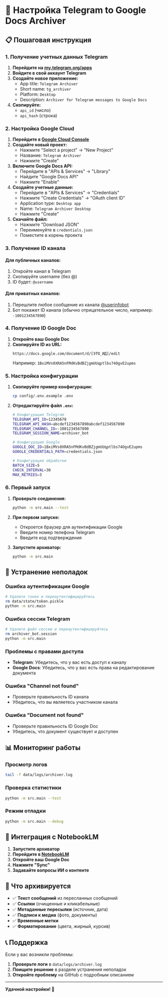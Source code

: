 # 🚀 Настройка Telegram to Google Docs Archiver

## 📋 Пошаговая инструкция

### 1. Получение учетных данных Telegram

1. **Перейдите на [my.telegram.org/apps](https://my.telegram.org/apps)**
2. **Войдите в свой аккаунт Telegram**
3. **Создайте новое приложение:**
   - App title: `Telegram Archiver`
   - Short name: `tg_archiver`
   - Platform: `Desktop`
   - Description: `Archiver for Telegram messages to Google Docs`
4. **Скопируйте:**
   - `api_id` (число)
   - `api_hash` (строка)

### 2. Настройка Google Cloud

1. **Перейдите в [Google Cloud Console](https://console.cloud.google.com/)**
2. **Создайте новый проект:**
   - Нажмите "Select a project" → "New Project"
   - Название: `Telegram Archiver`
   - Нажмите "Create"
3. **Включите Google Docs API:**
   - Перейдите в "APIs & Services" → "Library"
   - Найдите "Google Docs API"
   - Нажмите "Enable"
4. **Создайте учетные данные:**
   - Перейдите в "APIs & Services" → "Credentials"
   - Нажмите "Create Credentials" → "OAuth client ID"
   - Application type: `Desktop app`
   - Name: `Telegram Archiver Desktop`
   - Нажмите "Create"
5. **Скачайте файл:**
   - Нажмите "Download JSON"
   - Переименуйте в `credentials.json`
   - Поместите в корень проекта

### 3. Получение ID канала

#### Для публичных каналов:
1. Откройте канал в Telegram
2. Скопируйте username (без @)
3. ID будет: `@username`

#### Для приватных каналов:
1. Перешлите любое сообщение из канала [@userinfobot](https://t.me/userinfobot)
2. Бот покажет ID канала (обычно отрицательное число, например: `-1001234567890`)

### 4. Получение ID Google Doc

1. **Откройте ваш Google Doc**
2. **Скопируйте ID из URL:**
   ```
   https://docs.google.com/document/d/[ЭТО_ИД]/edit
   ```
   Например: `1BxiMVs0XRA5nFMdKvBdBZjgmUUqptlbs74OgvE2upms`

### 5. Настройка конфигурации

1. **Скопируйте пример конфигурации:**
   ```bash
   cp config/.env.example .env
   ```

2. **Отредактируйте файл `.env`:**
   ```bash
   # Конфигурация Telegram
   TELEGRAM_API_ID=12345678
   TELEGRAM_API_HASH=abcdef1234567890abcdef1234567890
   TELEGRAM_CHANNEL_ID=-1001234567890
   TELEGRAM_SESSION_NAME=archiver_bot

   # Конфигурация Google  
   GOOGLE_DOC_ID=1BxiMVs0XRA5nFMdKvBdBZjgmUUqptlbs74OgvE2upms
   GOOGLE_CREDENTIALS_PATH=credentials.json

   # Конфигурация обработки
   BATCH_SIZE=5
   CHECK_INTERVAL=30
   MAX_RETRIES=3
   ```

### 6. Первый запуск

1. **Проверьте соединения:**
   ```bash
   python -m src.main --test
   ```

2. **При первом запуске:**
   - Откроется браузер для аутентификации Google
   - Введите номер телефона Telegram
   - Введите код подтверждения

3. **Запустите архиватор:**
   ```bash
   python -m src.main
   ```

## 🔧 Устранение неполадок

### Ошибка аутентификации Google
```bash
# Удалите токен и переаутентифицируйтесь
rm data/state/token.pickle
python -m src.main
```

### Ошибка сессии Telegram
```bash
# Удалите файл сессии и переаутентифицируйтесь
rm archiver_bot.session
python -m src.main
```

### Проблемы с правами доступа
- **Telegram**: Убедитесь, что у вас есть доступ к каналу
- **Google Docs**: Убедитесь, что у вас есть права на редактирование документа

### Ошибка "Channel not found"
- Проверьте правильность ID канала
- Убедитесь, что вы являетесь участником канала

### Ошибка "Document not found"
- Проверьте правильность ID Google Doc
- Убедитесь, что документ существует и доступен

## 📊 Мониторинг работы

### Просмотр логов
```bash
tail -f data/logs/archiver.log
```

### Проверка статистики
```bash
python -m src.main --test
```

### Режим отладки
```bash
python -m src.main --debug
```

## 📝 Интеграция с NotebookLM

1. **Запустите архиватор**
2. **Перейдите в [NotebookLM](https://notebooklm.google.com/)**
3. **Откройте ваш Google Doc**
4. **Нажмите "Sync"**
5. **Задавайте вопросы ИИ о контенте**

## 🎯 Что архивируется

- ✅ **Текст сообщений** из пересланных сообщений
- ✅ **Ссылки** (очищенные и кликабельные)
- ✅ **Метаданные пересылки** (источник, дата)
- ✅ **Подписи к медиа** (фото, документы)
- ✅ **Временные метки**
- ✅ **Форматирование** (цвета, жирный, курсив)

## 📞 Поддержка

Если у вас возникли проблемы:

1. **Проверьте логи** в `data/logs/archiver.log`
2. **Поищите решение** в разделе устранения неполадок
3. **Откройте проблему** на GitHub с подробным описанием

---

**Удачной настройки! 🚀**
